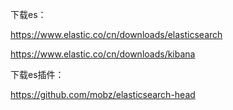 下载es：

https://www.elastic.co/cn/downloads/elasticsearch

https://www.elastic.co/cn/downloads/kibana

下载es插件：

https://github.com/mobz/elasticsearch-head